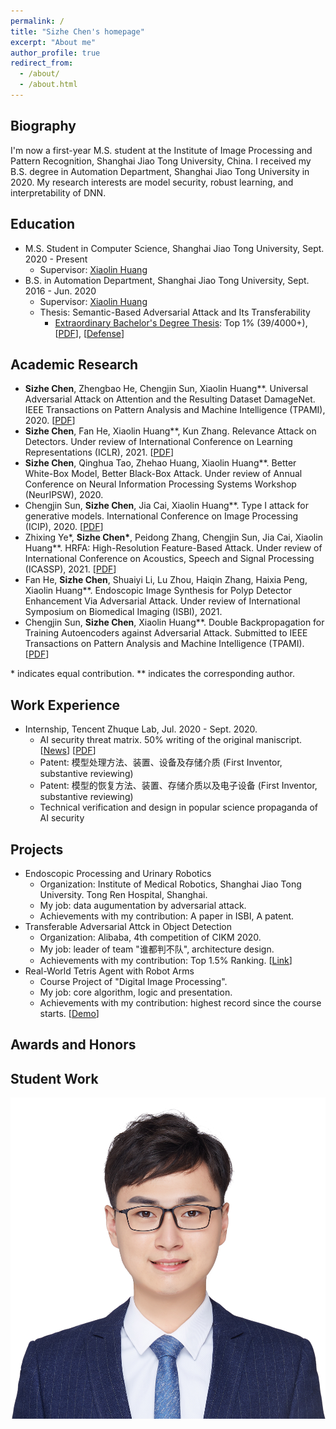 ```yaml
---
permalink: /
title: "Sizhe Chen's homepage"
excerpt: "About me"
author_profile: true
redirect_from: 
  - /about/
  - /about.html
---
```


  
Biography
------
I'm now a first-year M.S. student at the Institute of Image Processing and Pattern Recognition, Shanghai Jiao Tong University, China. I received my B.S. degree in Automation Department, Shanghai Jiao Tong University in 2020. My research interests are model security, robust learning, and interpretability of DNN.

Education
------
+ M.S. Student in Computer Science, Shanghai Jiao Tong University, Sept. 2020 - Present
   + Supervisor: [Xiaolin Huang](http://www.automation.sjtu.edu.cn/ShowPeople.aspx?info_id=2418&info_lb=590&flag=98)
+ B.S. in Automation Department, Shanghai Jiao Tong University, Sept. 2016 - Jun. 2020
   + Supervisor: [Xiaolin Huang](http://www.automation.sjtu.edu.cn/ShowPeople.aspx?info_id=2418&info_lb=590&flag=98)
   + Thesis: Semantic-Based Adversarial Attack and Its Transferability
      + [Extraordinary Bachelor's Degree Thesis](http://sjcg.jwc.sjtu.edu.cn/): Top 1% (39/4000+), [[PDF](http://sjcg.jwc.sjtu.edu.cn/375/2020/2020/Dissertation.html)], [[Defense](http://sjcg.jwc.sjtu.edu.cn/375/27/27/Video.html)]

Academic Research
------
+ **Sizhe Chen**, Zhengbao He, Chengjin Sun, Xiaolin Huang\*\*. Universal Adversarial Attack on Attention and the Resulting Dataset DamageNet. IEEE Transactions on Pattern Analysis and Machine Intelligence (TPAMI), 2020. [[PDF](https://arxiv.org/abs/2001.06325)]
+ **Sizhe Chen**, Fan He, Xiaolin Huang\*\*, Kun Zhang. Relevance Attack on Detectors. Under review of International Conference on Learning Representations (ICLR), 2021. [[PDF](https://openreview.net/forum?id=_b8l7rVPe8z)]
+ **Sizhe Chen**, Qinghua Tao, Zhehao Huang, Xiaolin Huang\*\*. Better White-Box Model, Better Black-Box Attack. Under review of Annual Conference on Neural Information Processing Systems Workshop (NeurIPSW), 2020.
+ Chengjin Sun, **Sizhe Chen**, Jia Cai, Xiaolin Huang\*\*. Type I attack for generative models. International Conference on Image Processing (ICIP), 2020. [[PDF](https://arxiv.org/abs/2003.01872)]
+ Zhixing Ye\*, **Sizhe Chen\***, Peidong Zhang, Chengjin Sun, Jia Cai, Xiaolin Huang\*\*. HRFA: High-Resolution Feature-Based Attack. Under review of International Conference on Acoustics, Speech and Signal Processing (ICASSP), 2021. [[PDF](https://arxiv.org/abs/2001.07631)]
+ Fan He, **Sizhe Chen**, Shuaiyi Li, Lu Zhou, Haiqin Zhang, Haixia Peng, Xiaolin Huang\*\*. Endoscopic Image Synthesis for Polyp Detector Enhancement Via Adversarial Attack. Under review of International Symposium on Biomedical Imaging (ISBI), 2021. 
+ Chengjin Sun, **Sizhe Chen**, Xiaolin Huang\*\*. 	Double Backpropagation for Training Autoencoders against Adversarial Attack. Submitted to IEEE Transactions on Pattern Analysis and Machine Intelligence (TPAMI). [[PDF](https://arxiv.org/abs/2003.01895)]

\* indicates equal contribution. \*\* indicates the corresponding author. 

Work Experience
------
+ Internship, Tencent Zhuque Lab, Jul. 2020 - Sept. 2020.
   + AI security threat matrix. 50% writing of the original maniscript. [[News](https://ai.tencent.com/ailab/zh/news/detial/?id=68)] [[PDF](https://ai.tencent.com/ailab/media/AI%E5%AE%89%E5%85%A8%E7%9A%84%E5%A8%81%E8%83%81%E9%A3%8E%E9%99%A9%E7%9F%A9%E9%98%B5.pdf)]
   + Patent: 模型处理方法、装置、设备及存储介质 (First Inventor, substantive reviewing)
   + Patent: 模型的恢复方法、装置、存储介质以及电子设备 (First Inventor, substantive reviewing)
   + Technical verification and design in popular science propaganda of AI security

Projects
------
+ Endoscopic Processing and Urinary Robotics
   + Organization: Institute of Medical Robotics, Shanghai Jiao Tong University. Tong Ren Hospital, Shanghai.
   + My job: data augumentation by adversarial attack.
   + Achievements with my contribution: A paper in ISBI, A patent.
+ Transferable Adversarial Attck in Object Detection
   + Organization: Alibaba, 4th competition of CIKM 2020.
   + My job: leader of team "谁都判不队", architecture design.
   + Achievements with my contribution: Top 1.5% Ranking. [[Link](https://tianchi.aliyun.com/competition/entrance/531806/rankingList)]
+ Real-World Tetris Agent with Robot Arms
   + Course Project of "Digital Image Processing".
   + My job: core algorithm, logic and presentation.
   + Achievements with my contribution: highest record since the course starts. [[Demo](https://v.qq.com/x/page/a0889zszx7j.html)]

Awards and Honors
------

Student Work
------
![](images/profile.jpg)
